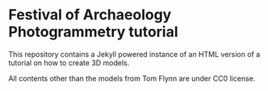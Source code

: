 # Festival of Archaeology Photogrammetry tutorial

This repository contains a Jekyll powered instance of an HTML version of a tutorial on how to create 3D models.

All contents other than the models from Tom Flynn are under CC0 license.
